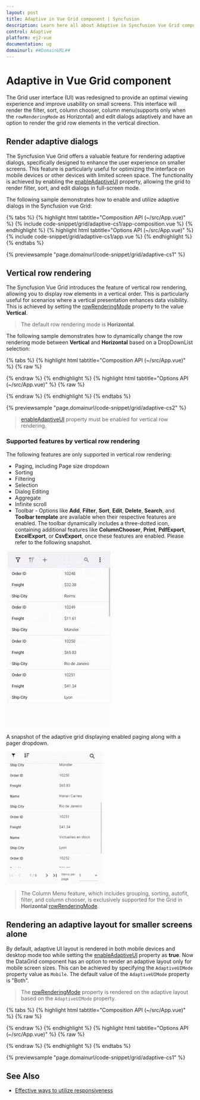 ```yaml
---
layout: post
title: Adaptive in Vue Grid component | Syncfusion
description: Learn here all about Adaptive in Syncfusion Vue Grid component of Syncfusion Essential JS 2 and more.
control: Adaptive 
platform: ej2-vue
documentation: ug
domainurl: ##DomainURL##
---
```


# Adaptive in Vue Grid component

The Grid user interface (UI) was redesigned to provide an optimal viewing experience and improve usability on small screens. This interface will render the filter, sort, column chooser, column menu(supports only when the `rowRenderingMode` as Horizontal) and edit dialogs adaptively and have an option to render the grid row elements in the vertical direction.

## Render adaptive dialogs

The Syncfusion Vue Grid offers a valuable feature for rendering adaptive dialogs, specifically designed to enhance the user experience on smaller screens. This feature is particularly useful for optimizing the interface on mobile devices or other devices with limited screen space. The functionality is achieved by enabling the [enableAdaptiveUI](https://ej2.syncfusion.com/vue/documentation/api/grid/#enableadaptiveui) property, allowing the grid to render filter, sort, and edit dialogs in full-screen mode.

The following sample demonstrates how to enable and utilize adaptive dialogs in the Syncfusion vue Grid:

{% tabs %}
{% highlight html tabtitle="Composition API (~/src/App.vue)" %}
{% include code-snippet/grid/adaptive-cs1/app-composition.vue %}
{% endhighlight %}
{% highlight html tabtitle="Options API (~/src/App.vue)" %}
{% include code-snippet/grid/adaptive-cs1/app.vue %}
{% endhighlight %}
{% endtabs %}
        
{% previewsample "page.domainurl/code-snippet/grid/adaptive-cs1" %}

## Vertical row rendering

The Syncfusion Vue Grid introduces the feature of vertical row rendering, allowing you to display row elements in a vertical order. This is particularly useful for scenarios where a vertical presentation enhances data visibility. This is achieved by setting the [rowRenderingMode](https://ej2.syncfusion.com/vue/documentation/api/grid#rowrenderingmode) property to the value **Vertical**.

>The default row rendering mode is **Horizontal**.

The following sample demonstrates how to dynamically change the row rendering mode between **Vertical** and **Horizontal** based on a DropDownList selection:

{% tabs %}
{% highlight html tabtitle="Composition API (~/src/App.vue)" %}
{% raw %}
<template>
  <div id="app">
    <div style="display:inline-block; padding: 0px 0px 20px 200px">
      <label style="padding: 30px 17px 0 0;font-weight: bold;"> Select row rendering mode :</label>
      <ejs-dropdownlist ref="dropdown" index="0" width="150" :dataSource="dropDownData"  :change="changeAlignment">
      </ejs-dropdownlist>
    </div>
    <div class="e-adaptive-demo e-bigger">
      <div class="e-mobile-layout">
        <div class="e-mobile-content">
          <ejs-grid ref='grid' :dataSource="data" height='100%' :enableAdaptiveUI='true'
            :allowPaging='true' :allowSorting='true' :allowFiltering='true' :editSettings='editSettings'
            :toolbar='toolbar' :filterSettings='filterSettings' :load='load'>
            <e-columns>
              <e-column field='SNO' headerText='S NO' width='150' :isPrimaryKey='true'
                :validationRules='orderidrules'></e-column>
              <e-column field='Model' headerText='Model Name' width='200' editType='dropdownedit'
                :validationRules='customeridrules'></e-column>
              <e-column field='Developer' headerText='Developer' width='200' :validationRules='customeridrules'
                :filter='menuFilter'></e-column>
              <e-column field='ReleaseDate' headerText='Released Date' width='200' type='date' format='yMMM'
                editType='datepickeredit'></e-column>
              <e-column field='AndroidVersion' headerText='Android Version' width='200' :validationRules='customeridrules'
                :filter='checkboxFilter'></e-column>
            </e-columns>
            <e-aggregates>
              <e-aggregate>
                <e-columns>
                  <e-column type="Count" field="Model" :footerTemplate="'sumTemplate'">
                  </e-column>
                  <template v-slot:sumTemplate="{data}"><span>Total Models: {{data.Count}}</span></template>
                </e-columns>
              </e-aggregate>
            </e-aggregates>
          </ejs-grid>
        </div>
      </div>
      <br>
      <div className="datalink">Source:
        <a href="https://en.wikipedia.org/wiki/List_of_Android_smartphones" target="_blank">Wikipedia: List of Android
          smartphones</a>
      </div>
    </div>
  </div>
</template>
<script setup>
import { provide, ref } from "vue";
import { DropDownListComponent as EjsDropdownlist } from "@syncfusion/ej2-vue-dropdowns";
import { GridComponent as EjsGrid, ColumnDirective as EColumn, ColumnsDirective as EColumns, AggregateDirective as EAggregate, AggregatesDirective as EAggregates, Filter, Sort, Edit, Toolbar, Page, Aggregate } from "@syncfusion/ej2-vue-grids";
import { data } from './datasource.js'

const grid=ref(null);
const orderidrules = { required: true, number: true };
const customeridrules = { required: true };
const editSettings = { allowAdding: true, allowEditing: true, allowDeleting: true, mode: 'Dialog' };
const toolbar = ['Add', 'Edit', 'Delete', 'Update', 'Cancel', 'Search'];
const filterSettings = { type: 'Excel' };

const dropDownData= [
        { text: 'Horizontal', value: 'Horizontal' },
        { text: 'Vertical', value: 'Vertical' },
      ];
const menuFilter = {
  type: 'Menu'
};
const checkboxFilter = {
  type: 'CheckBox'
};

const load = function () {
  grid.value.ej2Instances.adaptiveDlgTarget = document.getElementsByClassName('e-mobile-content')[0];
}
const changeAlignment=function(args){
  grid.value.ej2Instances.rowRenderingMode = args.value;
}
provide('grid', [Filter, Sort, Edit, Toolbar, Page, Aggregate]);
</script> 
<style>
  @import "../node_modules/@syncfusion/ej2-vue-grids/styles/tailwind.css";
  @import "../node_modules/@syncfusion/ej2-base/styles/tailwind.css";
  @import "../node_modules/@syncfusion/ej2-buttons/styles/tailwind.css";
  @import "../node_modules/@syncfusion/ej2-calendars/styles/tailwind.css";
  @import "../node_modules/@syncfusion/ej2-dropdowns/styles/tailwind.css";
  @import "../node_modules/@syncfusion/ej2-inputs/styles/tailwind.css";
  @import "../node_modules/@syncfusion/ej2-navigations/styles/tailwind.css";
  @import "../node_modules/@syncfusion/ej2-popups/styles/tailwind.css";
  @import "../node_modules/@syncfusion/ej2-splitbuttons/styles/tailwind.css";

/* The device with borders */
.e-mobile-layout {
  position: relative;
  width: 360px;
  height: 640px;
  margin: auto;
  border: 16px solid #f4f4f4;
  border-top-width: 60px;
  border-bottom-width: 60px;
  border-radius: 36px;
  box-shadow: 0 0px 2px rgb(144, 144, 144), 0 0px 10px rgb(0 0 0 / 16%);
}

/* The horizontal line on the top of the device */
.e-mobile-layout:before {
  content: '';
  display: block;
  width: 60px;
  height: 5px;
  position: absolute;
  top: -30px;
  left: 50%;
  transform: translate(-50%, -50%);
  background: #ebebeb;
  border-radius: 10px;
}

/* The circle on the bottom of the device */
.e-mobile-layout:after {
  content: '';
  display: block;
  width: 35px;
  height: 35px;
  position: absolute;
  left: 50%;
  bottom: -65px;
  transform: translate(-50%, -50%);
  background: #e8e8e8;
  border-radius: 50%;
}

/* The screen (or content) of the device */
.e-mobile-layout .e-mobile-content {
  overflow-x: hidden;
  height: 100%;
  background: white;
  border: 0px solid #dddddd;
}

.e-responsive-dialog {
  box-shadow: none;
  border: 1px solid #dddddd;
}

/* Render the mobile pager by default */
@media (max-width: 3840px) {
  .e-adaptive-demo .e-pager {
    padding: 13px 0;
  }

  .e-adaptive-demo .e-pager div.e-parentmsgbar {
    box-sizing: border-box;
    display: inline-block;
    float: initial;
    padding: 0;
    text-align: center;
    vertical-align: top;
    width: calc(60% - 48px);
  }

  .e-adaptive-demo .e-pager .e-pagesizes,
  .e-adaptive-demo .e-pager .e-pagecountmsg,
  .e-adaptive-demo .e-pager .e-pagercontainer {
    display: none;
  }

  .e-adaptive-demo .e-pager .e-icons {
    font-size: 11px;
  }

  .e-adaptive-demo .e-pager .e-mfirst,
  .e-adaptive-demo .e-pager .e-mprev,
  .e-adaptive-demo .e-pager .e-mnext,
  .e-adaptive-demo .e-pager .e-mlast {
    border: 0;
    box-sizing: border-box;
    display: inline-block;
    padding: 1% 5%;
  }

  .e-adaptive-demo .e-pager .e-mfirst {
    margin-right: 4px;
    text-align: right;
    width: calc(10% + 11px);
  }

  .e-adaptive-demo .e-pager .e-mprev,
  .e-adaptive-demo .e-pager .e-mnext {
    margin: 0 4px;
    width: 10%;
  }

  .e-adaptive-demo .e-pager .e-mprev {
    text-align: right;
  }

  .e-adaptive-demo .e-pager .e-mnext {
    text-align: left;
  }

  .e-adaptive-demo .e-pager .e-mlast {
    margin-left: 4px;
    text-align: left;
    width: calc(10% + 11px);
  }

  .e-adaptive-demo .e-bigger .e-pager,
  .e-adaptive-demo .e-pager.e-bigger {
    padding: 19px 0;
  }

  .e-adaptive-demo .e-bigger .e-pager.e-rtl div.e-parentmsgbar,
  .e-adaptive-demo .e-pager.e-bigger.e-rtl div.e-parentmsgbar {
    margin-right: 0;
  }

  .e-adaptive-demo .e-bigger .e-pager div.e-parentmsgbar,
  .e-adaptive-demo .e-pager.e-bigger div.e-parentmsgbar {
    padding: 0;
  }
}

.e-dlg-target.e-scroll-disabled {
  overflow: auto !important;
}
</style>
{% endraw %}
{% endhighlight %}
{% highlight html tabtitle="Options API (~/src/App.vue)" %}
{% raw %}
<template>
  <div id="app">
    <div style="display:inline-block; padding: 0px 0px 20px 200px">
      <label style="padding: 30px 17px 0 0;font-weight: bold;"> Select row rendering mode :</label>
      <ejs-dropdownlist ref="dropdown" index="0" width="150" :dataSource="dropDownData"  :change="changeAlignment">
      </ejs-dropdownlist>
    </div>
    <div class="e-adaptive-demo e-bigger">
      <div class="e-mobile-layout">
        <div class="e-mobile-content">
          <ejs-grid ref='grid' :dataSource="data" height='100%' :enableAdaptiveUI='true'
            :allowPaging='true' :allowSorting='true' :allowFiltering='true' :editSettings='editSettings'
            :toolbar='toolbar' :filterSettings='filterSettings' :load='load'>
            <e-columns>
              <e-column field='SNO' headerText='S NO' width='150' :isPrimaryKey='true'
                :validationRules='orderidrules'></e-column>
              <e-column field='Model' headerText='Model Name' width='200' editType='dropdownedit'
                :validationRules='customeridrules'></e-column>
              <e-column field='Developer' headerText='Developer' width='200' :validationRules='customeridrules'
                :filter='menuFilter'></e-column>
              <e-column field='ReleaseDate' headerText='Released Date' width='200' type='date' format='yMMM'
                editType='datepickeredit'></e-column>
              <e-column field='AndroidVersion' headerText='Android Version' width='200' :validationRules='customeridrules'
                :filter='checkboxFilter'></e-column>
            </e-columns>
            <e-aggregates>
              <e-aggregate>
                <e-columns>
                  <e-column type="Count" field="Model" :footerTemplate="'sumTemplate'">
                  </e-column>
                  <template v-slot:sumTemplate="{data}"><span>Total Models: {{data.Count}}</span></template>
                </e-columns>
              </e-aggregate>
            </e-aggregates>
          </ejs-grid>
        </div>
      </div>
      <br>
      <div className="datalink">Source:
        <a href="https://en.wikipedia.org/wiki/List_of_Android_smartphones" target="_blank">Wikipedia: List of Android
          smartphones</a>
      </div>
    </div>
  </div>
</template>
<script>

import { GridComponent, ColumnsDirective, ColumnDirective, AggregatesDirective, AggregateDirective, Filter, Sort, Edit, Toolbar, Page, Aggregate } from "@syncfusion/ej2-vue-grids";
import { data } from './datasource.js'
import { DropDownListComponent } from "@syncfusion/ej2-vue-dropdowns";


export default {
  name: "App",
  components: {
    "ejs-grid": GridComponent,
    "e-columns": ColumnsDirective,
    "e-column": ColumnDirective,
    "e-aggregates": AggregatesDirective,
    "e-aggregate": AggregateDirective,
    'ejs-dropdownlist' : DropDownListComponent,
  },
  data() {
    return {
      data: data,
      orderidrules: { required: true, number: true },
      customeridrules: { required: true },
      editSettings: { allowAdding: true, allowEditing: true, allowDeleting: true, mode: 'Dialog' },
      toolbar: ['Add', 'Edit', 'Delete', 'Update', 'Cancel', 'Search'],
      filterSettings: { type: 'Excel' },
      dropDownData: [
        { text: 'Horizontal', value: 'Horizontal' },
        { text: 'Vertical', value: 'Vertical' },
      ],
      menuFilter: {
        type: 'Menu'
      },
      checkboxFilter: {
        type: 'CheckBox'
      }
    };
  },
  methods: {
    load: function () {
      this.$refs.grid.ej2Instances.adaptiveDlgTarget = document.getElementsByClassName('e-mobile-content')[0];
    },
   changeAlignment(args){
      this.$refs.grid.ej2Instances.rowRenderingMode = args.value;
    }
  },
  provide: {
    grid: [Filter, Sort, Edit, Toolbar, Page, Aggregate]
  }
}
</script>
<style>
  @import "../node_modules/@syncfusion/ej2-vue-grids/styles/tailwind.css";
  @import "../node_modules/@syncfusion/ej2-base/styles/tailwind.css";
  @import "../node_modules/@syncfusion/ej2-buttons/styles/tailwind.css";
  @import "../node_modules/@syncfusion/ej2-calendars/styles/tailwind.css";
  @import "../node_modules/@syncfusion/ej2-dropdowns/styles/tailwind.css";
  @import "../node_modules/@syncfusion/ej2-inputs/styles/tailwind.css";
  @import "../node_modules/@syncfusion/ej2-navigations/styles/tailwind.css";
  @import "../node_modules/@syncfusion/ej2-popups/styles/tailwind.css";
  @import "../node_modules/@syncfusion/ej2-splitbuttons/styles/tailwind.css";
 
/* The device with borders */
.e-mobile-layout {
  position: relative;
  width: 360px;
  height: 640px;
  margin: auto;
  border: 16px solid #f4f4f4;
  border-top-width: 60px;
  border-bottom-width: 60px;
  border-radius: 36px;
  box-shadow: 0 0px 2px rgb(144, 144, 144), 0 0px 10px rgb(0 0 0 / 16%);
}

/* The horizontal line on the top of the device */
.e-mobile-layout:before {
  content: '';
  display: block;
  width: 60px;
  height: 5px;
  position: absolute;
  top: -30px;
  left: 50%;
  transform: translate(-50%, -50%);
  background: #ebebeb;
  border-radius: 10px;
}

/* The circle on the bottom of the device */
.e-mobile-layout:after {
  content: '';
  display: block;
  width: 35px;
  height: 35px;
  position: absolute;
  left: 50%;
  bottom: -65px;
  transform: translate(-50%, -50%);
  background: #e8e8e8;
  border-radius: 50%;
}

/* The screen (or content) of the device */
.e-mobile-layout .e-mobile-content {
  overflow-x: hidden;
  height: 100%;
  background: white;
  border: 0px solid #dddddd;
}

.e-responsive-dialog {
  box-shadow: none;
  border: 1px solid #dddddd;
}

/* Render the mobile pager by default */
@media (max-width: 3840px) {
  .e-adaptive-demo .e-pager {
    padding: 13px 0;
  }

  .e-adaptive-demo .e-pager div.e-parentmsgbar {
    box-sizing: border-box;
    display: inline-block;
    float: initial;
    padding: 0;
    text-align: center;
    vertical-align: top;
    width: calc(60% - 48px);
  }

  .e-adaptive-demo .e-pager .e-pagesizes,
  .e-adaptive-demo .e-pager .e-pagecountmsg,
  .e-adaptive-demo .e-pager .e-pagercontainer {
    display: none;
  }

  .e-adaptive-demo .e-pager .e-icons {
    font-size: 11px;
  }

  .e-adaptive-demo .e-pager .e-mfirst,
  .e-adaptive-demo .e-pager .e-mprev,
  .e-adaptive-demo .e-pager .e-mnext,
  .e-adaptive-demo .e-pager .e-mlast {
    border: 0;
    box-sizing: border-box;
    display: inline-block;
    padding: 1% 5%;
  }

  .e-adaptive-demo .e-pager .e-mfirst {
    margin-right: 4px;
    text-align: right;
    width: calc(10% + 11px);
  }

  .e-adaptive-demo .e-pager .e-mprev,
  .e-adaptive-demo .e-pager .e-mnext {
    margin: 0 4px;
    width: 10%;
  }

  .e-adaptive-demo .e-pager .e-mprev {
    text-align: right;
  }

  .e-adaptive-demo .e-pager .e-mnext {
    text-align: left;
  }

  .e-adaptive-demo .e-pager .e-mlast {
    margin-left: 4px;
    text-align: left;
    width: calc(10% + 11px);
  }

  .e-adaptive-demo .e-bigger .e-pager,
  .e-adaptive-demo .e-pager.e-bigger {
    padding: 19px 0;
  }

  .e-adaptive-demo .e-bigger .e-pager.e-rtl div.e-parentmsgbar,
  .e-adaptive-demo .e-pager.e-bigger.e-rtl div.e-parentmsgbar {
    margin-right: 0;
  }

  .e-adaptive-demo .e-bigger .e-pager div.e-parentmsgbar,
  .e-adaptive-demo .e-pager.e-bigger div.e-parentmsgbar {
    padding: 0;
  }
}

.e-dlg-target.e-scroll-disabled {
  overflow: auto !important;
}
</style>
{% endraw %}
{% endhighlight %}
{% endtabs %}
        
{% previewsample "page.domainurl/code-snippet/grid/adaptive-cs2" %}

> [enableAdaptiveUI](https://ej2.syncfusion.com/vue/documentation/api/grid/#enableadaptiveui) property must be enabled for vertical row rendering.

### Supported features by vertical row rendering

The following features are only supported in vertical row rendering:

* Paging, including Page size dropdown
* Sorting
* Filtering
* Selection
* Dialog Editing
* Aggregate
* Infinite scroll
* Toolbar - Options like **Add**, **Filter**, **Sort**, **Edit**, **Delete**, **Search**, and **Toolbar template** are available when their respective features are enabled. The toolbar dynamically includes a three-dotted icon, containing additional features like **ColumnChooser**, **Print**, **PdfExport**, **ExcelExport**, or **CsvExport**, once these features are enabled. Please refer to the following snapshot.

![VerticalmodeColumnMenu](./images/VerticalmodeColumnMenu.gif)

A snapshot of the adaptive grid displaying enabled paging along with a pager dropdown.

![AdaptivePagerDropdown](./images/PagerDropdown_Adaptive.gif)

> The Column Menu feature, which includes grouping, sorting, autofit, filter, and column chooser, is exclusively supported for the Grid in **Horizontal** [rowRenderingMode](https://ej2.syncfusion.com/vue/documentation/api/grid#rowrenderingmode).

## Rendering an adaptive layout for smaller screens alone

By default, adaptive UI layout is rendered in both mobile devices and desktop mode too while setting the [enableAdaptiveUI](https://ej2.syncfusion.com/vue/documentation/api/grid/#enableadaptiveui) property as **true**. Now the DataGrid component has an option to render an adaptive layout only for mobile screen sizes. This can be achieved by specifying the `AdaptiveUIMode` property value as `Mobile`. The default value of the `AdaptiveUIMode` property is "Both".

> The [rowRenderingMode](https://ej2.syncfusion.com/vue/documentation/api/grid#rowrenderingmode) property is rendered on the adaptive layout based on the `AdaptiveUIMode` property.

{% tabs %}
{% highlight html tabtitle="Composition API (~/src/App.vue)" %}
{% raw %}
<template>
  <div id="app">
    <div class="e-adaptive-demo e-bigger">
      <div class="e-mobile-layout">
        <div class="e-mobile-content">
          <ejs-grid ref='grid' id="Grid" :dataSource="data" height='100%' :enableAdaptiveUI='true' :adaptiveUIMode= 'adaptiveUIMode'
            :allowPaging='true' :allowSorting='true' :allowFiltering='true' :editSettings='editSettings' :toolbar='toolbar' :filterSettings='filterSettings' :allowExcelExport='true' :allowPdfExport='true' :allowGrouping=true :selectionSettings="selectionSettings" :showColumnChooser='true' 
            :load='load' :toolbarClick="toolbarClick">
            <e-columns>
              <e-column field='OrderID' headerText='Order ID' width='120' textAlign='Right' :isPrimaryKey='true' :validationRules='orderidrules'></e-column>
              <e-column field='CustomerID' headerText='Customer Name' width='160' minWidth=80 maxWidth=300 :validationRules='customeridrules'></e-column>
              <e-column field='Freight' headerText='Freight' width='150' minWidth=80 maxWidth=300 format='C2' textAlign='Right' editType='numericedit' :validationRules='freightrules'></e-column>
              <e-column field='OrderDate' headerText='Order Date' width='200' :format='dateFormat' textAlign='Right' editType='datepickeredit'></e-column>
              <e-column field='ShipCountry' headerText='Ship Country' width='150' editType='dropdownedit'></e-column>
            </e-columns>
          </ejs-grid>
        </div>
      </div>
    </div>
  </div>
</template>

<script setup>
import { provide, ref } from "vue";
import { GridComponent as EjsGrid, ColumnDirective as EColumn, ColumnsDirective as EColumns, Filter, Sort, Edit, Toolbar, Page,  ColumnChooser, Group, ExcelExport, PdfExport } from "@syncfusion/ej2-vue-grids";
import { data } from './datasource.js'

const grid=ref(null);
const adaptiveUIMode= 'Mobile';
const orderidrules = { required: true, number: true };
const customeridrules = { required: true };
const freightrules = { required: true };
const dateFormat= { type: 'dateTime', format: 'M/d/y hh:mm a' };
const editSettings = { allowAdding: true, allowEditing: true, allowDeleting: true, mode: 'Dialog' };
const toolbar = ['Add', 'Edit', 'Delete', 'Update', 'Cancel', 'Search', 'ColumnChooser', 'ExcelExport', 'PdfExport'];
const filterSettings = { type: 'Excel' };
const selectionSettings= { type: 'Multiple' };

const load = function () {
  grid.value.ej2Instances.adaptiveDlgTarget = document.getElementsByClassName('e-mobile-content')[0];
};

const toolbarClick =function (args) {
  switch (args.item.id) {
    case 'Grid_pdfexport':
      grid.value.pdfExport();
      break;
    case 'Grid_excelexport':
      grid.value.excelExport();
      break;
  }
}

provide('grid', [Filter, Sort, Edit, Toolbar, Page,
ColumnChooser, Group, ExcelExport, PdfExport]);
</script> 
<style>
  @import "../node_modules/@syncfusion/ej2-vue-grids/styles/tailwind.css";
  @import "../node_modules/@syncfusion/ej2-base/styles/tailwind.css";
  @import "../node_modules/@syncfusion/ej2-buttons/styles/tailwind.css";
  @import "../node_modules/@syncfusion/ej2-calendars/styles/tailwind.css";
  @import "../node_modules/@syncfusion/ej2-dropdowns/styles/tailwind.css";
  @import "../node_modules/@syncfusion/ej2-inputs/styles/tailwind.css";
  @import "../node_modules/@syncfusion/ej2-navigations/styles/tailwind.css";
  @import "../node_modules/@syncfusion/ej2-popups/styles/tailwind.css";
  @import "../node_modules/@syncfusion/ej2-splitbuttons/styles/tailwind.css";

/* The device with borders */
.e-mobile-layout {
  position: relative;
  width: 360px;
  height: 640px;
  margin: auto;
  border: 16px solid #f4f4f4;
  border-top-width: 60px;
  border-bottom-width: 60px;
  border-radius: 36px;
  box-shadow: 0 0px 2px rgb(144, 144, 144), 0 0px 10px rgb(0 0 0 / 16%);
}

/* The horizontal line on the top of the device */
.e-mobile-layout:before {
  content: '';
  display: block;
  width: 60px;
  height: 5px;
  position: absolute;
  top: -30px;
  left: 50%;
  transform: translate(-50%, -50%);
  background: #ebebeb;
  border-radius: 10px;
}

/* The circle on the bottom of the device */
.e-mobile-layout:after {
  content: '';
  display: block;
  width: 35px;
  height: 35px;
  position: absolute;
  left: 50%;
  bottom: -65px;
  transform: translate(-50%, -50%);
  background: #e8e8e8;
  border-radius: 50%;
}

/* The screen (or content) of the device */
.e-mobile-layout .e-mobile-content {
  overflow-x: hidden;
  height: 100%;
  background: white;
  border: 0px solid #dddddd;
}

.e-responsive-dialog {
  box-shadow: none;
  border: 1px solid #dddddd;
}

/* Render the mobile pager by default */
@media (max-width: 3840px) {
  .e-adaptive-demo .e-pager {
    padding: 13px 0;
  }

  .e-adaptive-demo .e-pager div.e-parentmsgbar {
    box-sizing: border-box;
    display: inline-block;
    float: initial;
    padding: 0;
    text-align: center;
    vertical-align: top;
    width: calc(60% - 48px);
  }

  .e-adaptive-demo .e-pager .e-pagesizes,
  .e-adaptive-demo .e-pager .e-pagecountmsg,
  .e-adaptive-demo .e-pager .e-pagercontainer {
    display: none;
  }

  .e-adaptive-demo .e-pager .e-icons {
    font-size: 11px;
  }

  .e-adaptive-demo .e-pager .e-mfirst,
  .e-adaptive-demo .e-pager .e-mprev,
  .e-adaptive-demo .e-pager .e-mnext,
  .e-adaptive-demo .e-pager .e-mlast {
    border: 0;
    box-sizing: border-box;
    display: inline-block;
    padding: 1% 5%;
  }

  .e-adaptive-demo .e-pager .e-mfirst {
    margin-right: 4px;
    text-align: right;
    width: calc(10% + 11px);
  }

  .e-adaptive-demo .e-pager .e-mprev,
  .e-adaptive-demo .e-pager .e-mnext {
    margin: 0 4px;
    width: 10%;
  }

  .e-adaptive-demo .e-pager .e-mprev {
    text-align: right;
  }

  .e-adaptive-demo .e-pager .e-mnext {
    text-align: left;
  }

  .e-adaptive-demo .e-pager .e-mlast {
    margin-left: 4px;
    text-align: left;
    width: calc(10% + 11px);
  }

  .e-adaptive-demo .e-bigger .e-pager,
  .e-adaptive-demo .e-pager.e-bigger {
    padding: 19px 0;
  }

  .e-adaptive-demo .e-bigger .e-pager.e-rtl div.e-parentmsgbar,
  .e-adaptive-demo .e-pager.e-bigger.e-rtl div.e-parentmsgbar {
    margin-right: 0;
  }

  .e-adaptive-demo .e-bigger .e-pager div.e-parentmsgbar,
  .e-adaptive-demo .e-pager.e-bigger div.e-parentmsgbar {
    padding: 0;
  }
}

.e-dlg-target.e-scroll-disabled {
  overflow: auto !important;
}
</style>
{% endraw %}
{% endhighlight %}
{% highlight html tabtitle="Options API (~/src/App.vue)" %}
{% raw %}
<template>
  <div id="app">
    <div class="e-adaptive-demo e-bigger">
      <div class="e-mobile-layout">
        <div class="e-mobile-content">
          <ejs-grid ref='grid' id="Grid" :dataSource="data" height='100%' :enableAdaptiveUI='true' :adaptiveUIMode= 'adaptiveUIMode'
            :allowPaging='true' :allowSorting='true' :allowFiltering='true' :editSettings='editSettings' :toolbar='toolbar' :filterSettings='filterSettings' :allowExcelExport='true' :allowPdfExport='true' :allowGrouping=true :selectionSettings="selectionSettings" :showColumnChooser='true'
            :load='load' :toolbarClick="toolbarClick">
            <e-columns>
              <e-column field='OrderID' headerText='Order ID' width='120' textAlign='Right' :isPrimaryKey='true' :validationRules='orderidrules'></e-column>
              <e-column field='CustomerID' headerText='Customer Name' width='160' minWidth=80 maxWidth=300 :validationRules='customeridrules'></e-column>
              <e-column field='Freight' headerText='Freight' width='150' minWidth=80 maxWidth=300 format='C2' textAlign='Right' editType='numericedit' :validationRules='freightrules'></e-column>
              <e-column field='OrderDate' headerText='Order Date' width='200' :format='dateFormat' textAlign='Right' editType='datepickeredit'></e-column>
              <e-column field='ShipCountry' headerText='Ship Country' width='150' editType='dropdownedit'></e-column>
            </e-columns>
          </ejs-grid>
        </div>
      </div>
    </div>
  </div>
</template>

<script>
import { GridComponent, ColumnsDirective, ColumnDirective, Filter, Sort, Edit, Toolbar, Page, ColumnChooser, Group, ExcelExport, PdfExport } from "@syncfusion/ej2-vue-grids";
import { data } from './datasource.js';

export default {
  name: "App",
  components: {
    "ejs-grid": GridComponent,
    "e-columns": ColumnsDirective,
    "e-column": ColumnDirective,
  },
  data() {
    return {
      data: data,
      adaptiveUIMode: 'Mobile',
      orderidrules: { required: true, number: true },
      customeridrules: { required: true },
      freightrules: { required: true },
      dateFormat: { type: 'dateTime', format: 'M/d/y hh:mm a' },
      editSettings: { allowAdding: true, allowEditing: true, allowDeleting: true, mode: 'Dialog' },
      toolbar: ['Add', 'Edit', 'Delete', 'Update', 'Cancel', 'Search', 'ColumnChooser', 'ExcelExport', 'PdfExport'],
      filterSettings: { type: 'Excel' },
      selectionSettings: { type: 'Multiple' },
    };
  },
  methods: {
    load: function () {
      this.$refs.grid.ej2Instances.adaptiveDlgTarget = document.getElementsByClassName('e-mobile-content')[0];
    },
    toolbarClick: function(args) {
      switch (args.item.id) {
        case 'Grid_pdfexport':
          this.$refs.grid.pdfExport();
          break;
        case 'Grid_excelexport':
          this.$refs.grid.excelExport();
          break;
      }
    }
  },
  provide: {
    grid: [Filter, Sort, Edit, Toolbar, Page,
    ColumnChooser, Group, ExcelExport, PdfExport]
  }
}
</script>

<style>
  @import "../node_modules/@syncfusion/ej2-vue-grids/styles/tailwind.css";
  @import "../node_modules/@syncfusion/ej2-base/styles/tailwind.css";
  @import "../node_modules/@syncfusion/ej2-buttons/styles/tailwind.css";
  @import "../node_modules/@syncfusion/ej2-calendars/styles/tailwind.css";
  @import "../node_modules/@syncfusion/ej2-dropdowns/styles/tailwind.css";
  @import "../node_modules/@syncfusion/ej2-inputs/styles/tailwind.css";
  @import "../node_modules/@syncfusion/ej2-navigations/styles/tailwind.css";
  @import "../node_modules/@syncfusion/ej2-popups/styles/tailwind.css";
  @import "../node_modules/@syncfusion/ej2-splitbuttons/styles/tailwind.css";
 
/* The device with borders */
.e-mobile-layout {
  position: relative;
  width: 360px;
  height: 640px;
  margin: auto;
  border: 16px solid #f4f4f4;
  border-top-width: 60px;
  border-bottom-width: 60px;
  border-radius: 36px;
  box-shadow: 0 0px 2px rgb(144, 144, 144), 0 0px 10px rgb(0 0 0 / 16%);
}

/* The horizontal line on the top of the device */
.e-mobile-layout:before {
  content: '';
  display: block;
  width: 60px;
  height: 5px;
  position: absolute;
  top: -30px;
  left: 50%;
  transform: translate(-50%, -50%);
  background: #ebebeb;
  border-radius: 10px;
}

/* The circle on the bottom of the device */
.e-mobile-layout:after {
  content: '';
  display: block;
  width: 35px;
  height: 35px;
  position: absolute;
  left: 50%;
  bottom: -65px;
  transform: translate(-50%, -50%);
  background: #e8e8e8;
  border-radius: 50%;
}

/* The screen (or content) of the device */
.e-mobile-layout .e-mobile-content {
  overflow-x: hidden;
  height: 100%;
  background: white;
  border: 0px solid #dddddd;
}

.e-responsive-dialog {
  box-shadow: none;
  border: 1px solid #dddddd;
}

/* Render the mobile pager by default */
@media (max-width: 3840px) {
  .e-adaptive-demo .e-pager {
    padding: 13px 0;
  }

  .e-adaptive-demo .e-pager div.e-parentmsgbar {
    box-sizing: border-box;
    display: inline-block;
    float: initial;
    padding: 0;
    text-align: center;
    vertical-align: top;
    width: calc(60% - 48px);
  }

  .e-adaptive-demo .e-pager .e-pagesizes,
  .e-adaptive-demo .e-pager .e-pagecountmsg,
  .e-adaptive-demo .e-pager .e-pagercontainer {
    display: none;
  }

  .e-adaptive-demo .e-pager .e-icons {
    font-size: 11px;
  }

  .e-adaptive-demo .e-pager .e-mfirst,
  .e-adaptive-demo .e-pager .e-mprev,
  .e-adaptive-demo .e-pager .e-mnext,
  .e-adaptive-demo .e-pager .e-mlast {
    border: 0;
    box-sizing: border-box;
    display: inline-block;
    padding: 1% 5%;
  }

  .e-adaptive-demo .e-pager .e-mfirst {
    margin-right: 4px;
    text-align: right;
    width: calc(10% + 11px);
  }

  .e-adaptive-demo .e-pager .e-mprev,
  .e-adaptive-demo .e-pager .e-mnext {
    margin: 0 4px;
    width: 10%;
  }

  .e-adaptive-demo .e-pager .e-mprev {
    text-align: right;
  }

  .e-adaptive-demo .e-pager .e-mnext {
    text-align: left;
  }

  .e-adaptive-demo .e-pager .e-mlast {
    margin-left: 4px;
    text-align: left;
    width: calc(10% + 11px);
  }

  .e-adaptive-demo .e-bigger .e-pager,
  .e-adaptive-demo .e-pager.e-bigger {
    padding: 19px 0;
  }

  .e-adaptive-demo .e-bigger .e-pager.e-rtl div.e-parentmsgbar,
  .e-adaptive-demo .e-pager.e-bigger.e-rtl div.e-parentmsgbar {
    margin-right: 0;
  }

  .e-adaptive-demo .e-bigger .e-pager div.e-parentmsgbar,
  .e-adaptive-demo .e-pager.e-bigger div.e-parentmsgbar {
    padding: 0;
  }
}

.e-dlg-target.e-scroll-disabled {
  overflow: auto !important;
}
</style>
{% endraw %}
{% endhighlight %}
{% endtabs %}
        
{% previewsample "page.domainurl/code-snippet/grid/adaptive-cs1" %}

## See Also

* [Effective ways to utilize responsiveness](https://www.syncfusion.com/blogs/post/essential-js-2-effective-ways-to-utilize-responsiveness-in-the-vue-grid.aspx)